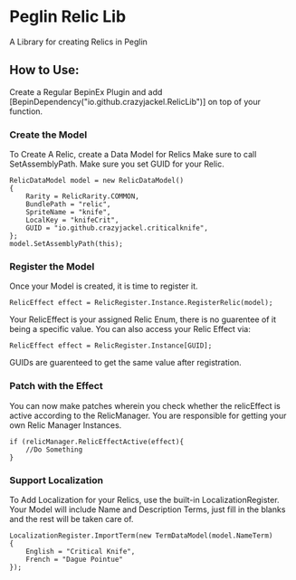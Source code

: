 # Peglin Relic Lib
A Library for creating Relics in Peglin

## How to Use:
Create a Regular BepinEx Plugin and add
[BepinDependency("io.github.crazyjackel.RelicLib")] 
on top of your function.

### Create the Model
To Create A Relic, create a Data Model for Relics
Make sure to call SetAssemblyPath.
Make sure you set GUID for your Relic.

```
RelicDataModel model = new RelicDataModel()
{
    Rarity = RelicRarity.COMMON,
    BundlePath = "relic",
    SpriteName = "knife",
    LocalKey = "knifeCrit",
    GUID = "io.github.crazyjackel.criticalknife",
};
model.SetAssemblyPath(this);
```

### Register the Model
Once your Model is created, it is time to register it.
```
RelicEffect effect = RelicRegister.Instance.RegisterRelic(model);
```

Your RelicEffect is your assigned Relic Enum, there is no guarentee of it being a specific value.
You can also access your Relic Effect via:
```
RelicEffect effect = RelicRegister.Instance[GUID];
```
GUIDs are guarenteed to get the same value after registration.

### Patch with the Effect
You can now make patches wherein you check whether the relicEffect is active according to the RelicManager. You are responsible for getting your own Relic Manager Instances.
```
if (relicManager.RelicEffectActive(effect){
    //Do Something
}
```

### Support Localization
To Add Localization for your Relics, use the built-in LocalizationRegister.
Your Model will include Name and Description Terms, just fill in the blanks and the rest will be taken care of.
```
LocalizationRegister.ImportTerm(new TermDataModel(model.NameTerm)
{
    English = "Critical Knife",
    French = "Dague Pointue"
});
```
